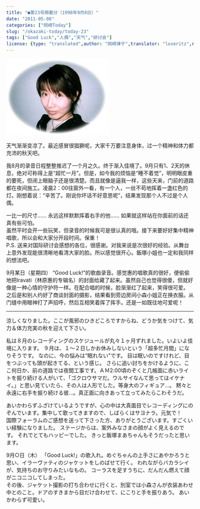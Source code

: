 ```yaml
---
title: "●第23号掲載分（1998年9月8日）"
date: "2011-05-08"
categories: ["岡崎Today"]
slug: "/okazaki-today/today-23"
tags: ["Good Luck","人偶","天气","研讨会"]
license: {type: "translated",author: "岡崎律子",translator: "loveritz",reproduced-url: "http://www.ne.jp/asahi/okazaki/book/today/today23.html",reproduced-website: "岡崎律子Book"}
---
```


[![](./images/today20.jpg)](./images/today20.jpg)

  
天气渐渐变凉了。最近感冒很猖獗呢，大家千万要注意身体，过一个精神和体力都充沛的秋天吧。  

  
我8月的录音日程整整推迟了一个月之久。终于渐入佳境了。9月只有1、2天的休息，绝对可称得上是“超忙一月”。但是，如今我的烦恼是“睡不着觉”，明明眼皮重的要死，但闭上眼脑子还是很清楚。而且就像是逼我一样，这些天来，门前的道路都在夜间施工。凌晨2：00往窗外一看，有一个人，一丝不苟地挥着一盏红色的灯。刚想着说：“辛苦了。刚说你坏话不好意思呢”，结果发现那个人不过是个人偶。  

  
一比一的尺寸…… 永远这样默默挥着右手的他…… 如果就这样站在你面前的话还真有些可怕。  
虽然平时会开一些玩笑，但录音的时候我可是很认真的哦。接下来要好好集中精神唱歌，所以会和大家分开段时间。保重！  
P.S. 送来对国际研讨会感想的各位，很感谢。对我来说是次很好的经验。从舞台上意外发现能很清晰地看清大家的脸。所以感觉很开心。飯塚小姐也一定和我同样的想法吧。  

  
9月某日（星期四） “Good Luck!”的歌曲录音。感觉惠的唱歌真的很好，便偷偷地把Iravati（林原惠的专辑名）的封面给藏了起来。虽然自己也觉得很傻，但就好像是一种心情的守护符一样。在配合唱的时候，脸渐渐红了起来，笑得很可爱。  
之后是和别人约好了商谈封面的摄影，结果看到旁边房间小森小姐正在换衣服。从门缝中用眼神打了声招呼，然后互相笑着挥了挥手。还是一如既往地可爱呢！

---

涼しくなりました。ここが風邪のひきどころですからね、どうか気をつけて、気力＆体力充実の秋を迎えて下さい。  

  
私は８月のレコーディングのスケジュールが丸々１ヶ月ずれました。いよいよ佳境に入ります。 ９月は、１～２日しかお休みしないという「超多忙月間」になりそうです。 なのに、今の悩みは“眠れない”です。 目は眠いのですけれど、目をつぶっても頭が起きてる、という感じ。 さらに追い討ちをかけるように、ここ何日か、前の道路では夜間工事です。ＡＭ2:00頃のぞくと几帳面に赤いライトを振り続ける人がいて、「ゴクロウサマだ。ウルサイなんて思ってはイケナイ。」と思い見ていたら、その人は人形でした。等身大のフィギュア…。 黙々と永遠に右手を振り続ける彼…。真正面に向きあって立ってみたらこわそうだ。  

  
あいかわらずふざけているようですが、心の中は大真面目でレコーディングにのぞんでいます。集中して歌ってきますので、しばらくはサヨナラ。元気で！  
国際フォーラムのご感想を送って下さった方、ありがとうございます。すごくいい経験になりました。 ステージからは、案外みなさまの顔がよく見えるのです。 それでとてもハッピーでした。 きっと飯塚まあちゃんもそうだったと思います。  

  
9月○日（木） 「Good Luck!」の歌入れ。めぐちゃんの上手さにあやかろうと思い、イラーヴァティのジャケットをしのばせて行く。 われながらバカラシイが、気持ちのお守りみたいなもの。 コーラスを足すうちに、だんだん燃えて顔がニコニコしてしまった。  
その後、ジャケット撮影の打ち合わせに行くと、別室では小森さんが衣装あわせ中とのこと。ドアのすきまから目だけ合わせて、にこりと手を振りあう。 あいかわらず可愛い。  